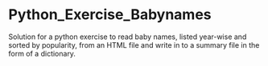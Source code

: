 # Python_Exercise_Babynames
Solution for a python exercise to read baby names, listed year-wise and sorted by popularity, from an HTML file and write in to a summary file in the form of a dictionary.
